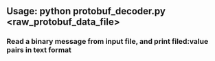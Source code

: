 ## Usage: python protobuf_decoder.py <raw_protobuf_data_file>
### Read a binary message from input file, and print filed:value pairs in text format